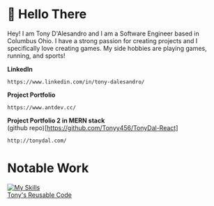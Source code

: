 # 👋 Hello There
Hey! I am Tony D'Alesandro and I am a Software Engineer based in Columbus Ohio. I have a strong passion for creating projects and I specifically love creating games. My side hobbies are playing games, running, and sports! 


**LinkedIn**
```
https://www.linkedin.com/in/tony-dalesandro/
```

**Project Portfolio**
```
https://www.antdev.cc/
```

**Project Portfolio 2 in MERN stack**  
(github repo)[https://github.com/Tonyy456/TonyDal-React]
```
http://tonydal.com/
```


# Notable Work
[![My Skills](https://skillicons.dev/icons?i=c,cs,cpp,blender,cmake,discord,js,linux,neovim,py,unity,vite,unreal)](https://skillicons.dev)     
[Tony's Reusable Code](https://github.com/Tonyy456/ReusableCode)

